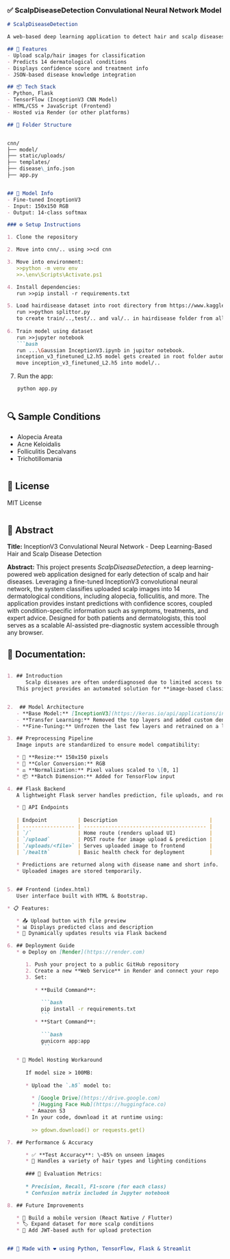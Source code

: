 
### ✅ ScalpDiseaseDetection Convulational Neural Network Model

```markdown
# ScalpDiseaseDetection

A web-based deep learning application to detect hair and scalp diseases from uploaded images using a fine-tuned InceptionV3 model.

## 🚀 Features
- Upload scalp/hair images for classification
- Predicts 14 dermatological conditions
- Displays confidence score and treatment info
- JSON-based disease knowledge integration

## 📦 Tech Stack
- Python, Flask
- TensorFlow (InceptionV3 CNN Model)
- HTML/CSS + JavaScript (Frontend)
- Hosted via Render (or other platforms)

## 📁 Folder Structure


cnn/                                                                                                                                                                                  
├── model/                                                                                                                                                                                    
├── static/uploads/                                                                                                                                                                        
├── templates/                                                                                                                                                                             
├── disease\_info.json                                                                                                                                                                   
├── app.py


```

```markdown

## 🧠 Model Info
- Fine-tuned InceptionV3
- Input: 150x150 RGB
- Output: 14-class softmax

### ⚙️ Setup Instructions

1. Clone the repository

2. Move into cnn/.. using >>cd cnn

3. Move into environment:
   >>python -m venv env
   >>.\env\Scripts\Activate.ps1

4. Install dependencies:   
   run >>pip install -r requirements.txt

5. Load hairdisease dataset into root directory from https://www.kaggle.com/datasets/abubakar4u900/hair-and-scalp-disease-dataset
   run >>python splittor.py
   to create train/..,test/.. and val/.. in hairdisease folder from all/.. folder
   
6. Train model using dataset
   run >>jupyter notebook
   ```bash
   run ...\Gaussian InceptionV3.ipynb in jupitor notebook.
   inception_v3_finetuned_L2.h5 model gets created in root folder automatically
   move inception_v3_finetuned_L2.h5 into model/..
   ```

7. Run the app:

   ```bash
   python app.py
   ```
```

```

## 🔍 Sample Conditions

* Alopecia Areata
* Acne Keloidalis
* Folliculitis Decalvans
* Trichotillomania

```
```
## 📄 License

MIT License

```

```

## 📑 Abstract

**Title:** InceptionV3 Convulational Neural Network - Deep Learning-Based Hair and Scalp Disease Detection

**Abstract:**
This project presents *ScalpDiseaseDetection*, a deep learning-powered web application designed for early detection of scalp and hair diseases. Leveraging a fine-tuned InceptionV3 convolutional neural network, the system classifies uploaded scalp images into 14 dermatological conditions, including alopecia, folliculitis, and more. The application provides instant predictions with confidence scores, coupled with condition-specific information such as symptoms, treatments, and expert advice. Designed for both patients and dermatologists, this tool serves as a scalable AI-assisted pre-diagnostic system accessible through any browser.





## 📘 Documentation:

```markdown

1. ## Introduction
      Scalp diseases are often underdiagnosed due to limited access to dermatologists, especially in rural areas.  
   This project provides an automated solution for **image-based classification** of scalp diseases using deep learning and a lightweight web interface for real-time             predictions.


2.  ## Model Architecture
   - **Base Model:** [InceptionV3](https://keras.io/api/applications/inceptionv3/) (pre-trained on ImageNet)
   - **Transfer Learning:** Removed the top layers and added custom dense layers
   - **Fine-Tuning:** Unfrozen the last few layers and retrained on a labeled scalp disease dataset

3. ## Preprocessing Pipeline
   Image inputs are standardized to ensure model compatibility:

   * 🔄 **Resize:** 150x150 pixels
   * 🎨 **Color Conversion:** RGB
   * ⚖️ **Normalization:** Pixel values scaled to \[0, 1]
   * 📦 **Batch Dimension:** Added for TensorFlow input

4. ## Flask Backend
   A lightweight Flask server handles prediction, file uploads, and routing.

   * 🔁 API Endpoints
   
   | Endpoint          | Description                              |
   | ----------------- | ---------------------------------------- |
   | `/`               | Home route (renders upload UI)           |
   | `/upload`         | POST route for image upload & prediction |
   | `/uploads/<file>` | Serves uploaded image to frontend        |
   | `/health`         | Basic health check for deployment        |
   
   * Predictions are returned along with disease name and short info.
   * Uploaded images are stored temporarily.


5. ## Frontend (index.html) 
   User interface built with HTML & Bootstrap.

* 📋 Features:

   * 📤 Upload button with file preview
   * 📊 Displays predicted class and description
   * 🔄 Dynamically updates results via Flask backend

6. ## Deployment Guide 
   * ⚙️ Deploy on [Render](https://render.com)

      1. Push your project to a public GitHub repository
      2. Create a new **Web Service** in Render and connect your repo
      3. Set:
      
         * **Build Command**:
      
           ```bash
           pip install -r requirements.txt
           ```
         * **Start Command**:
      
           ```bash
           gunicorn app:app
           ```
      
   * 🧠 Model Hosting Workaround
      
      If model size > 100MB:
      
      * Upload the `.h5` model to:
      
        * [Google Drive](https://drive.google.com)
        * [Hugging Face Hub](https://huggingface.co)
        * Amazon S3
      * In your code, download it at runtime using:
      
        >> gdown.download() or requests.get()

7. ## Performance & Accuracy

      * ✅ **Test Accuracy**: \~85% on unseen images
      * 🧪 Handles a variety of hair types and lighting conditions
      
      ### 🔬 Evaluation Metrics:
      
      * Precision, Recall, F1-score (for each class)
      * Confusion matrix included in Jupyter notebook

8. ## Future Improvements

   * 📱 Build a mobile version (React Native / Flutter)
   * 🏷️ Expand dataset for more scalp conditions
   * 🔐 Add JWT-based auth for upload protection


## 🙌 Made with ❤️ using Python, TensorFlow, Flask & Streamlit
```
